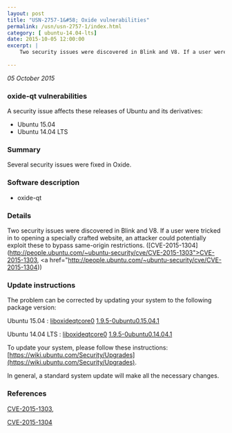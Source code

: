 ```yaml
---
layout: post
title: "USN-2757-1&#58; Oxide vulnerabilities"
permalink: /usn/usn-2757-1/index.html
category: [ ubuntu-14.04-lts]
date: 2015-10-05 12:00:00
excerpt: |
    Two security issues were discovered in Blink and V8. If a user were tricked in to opening a specially crafted website, an attacker could potentially exploit these to bypass same-origin restrictions. ([CVE-2015-1304](http://people.ubuntu.com/~ubuntu-security/cve/CVE-2015-1303">CVE-2015-1303</a>, <a href="http://people.ubuntu.com/~ubuntu-security/cve/CVE-2015-1304)) 
    
--- 
```

 
 

*05 October 2015*

### oxide-qt vulnerabilities

A security issue affects these releases of Ubuntu and its derivatives:

* Ubuntu 15.04
* Ubuntu 14.04 LTS

### Summary

Several security issues were fixed in Oxide. 

### Software description

* oxide-qt 

### Details

Two security issues were discovered in Blink and V8. If a user were tricked in to opening a specially crafted website, an attacker could potentially exploit these to bypass same-origin restrictions. ([CVE-2015-1304](http://people.ubuntu.com/~ubuntu-security/cve/CVE-2015-1303">CVE-2015-1303</a>, <a href="http://people.ubuntu.com/~ubuntu-security/cve/CVE-2015-1304)) 

### Update instructions

The problem can be corrected by updating your system to the following package version:

Ubuntu 15.04
 : [liboxideqtcore0](https://launchpad.net/ubuntu/+source/oxide-qt) <span> [1.9.5-0ubuntu0.15.04.1](https://launchpad.net/ubuntu/+source/oxide-qt/1.9.5-0ubuntu0.15.04.1) </span> 

Ubuntu 14.04 LTS
 : [liboxideqtcore0](https://launchpad.net/ubuntu/+source/oxide-qt) <span> [1.9.5-0ubuntu0.14.04.1](https://launchpad.net/ubuntu/+source/oxide-qt/1.9.5-0ubuntu0.14.04.1) </span> 

To update your system, please follow these instructions: [https://wiki.ubuntu.com/Security/Upgrades](https://wiki.ubuntu.com/Security/Upgrades).

In general, a standard system update will make all the necessary changes. 

### References

 
 [CVE-2015-1303](http://people.ubuntu.com/~ubuntu-security/cve/CVE-2015-1303), 

 [CVE-2015-1304](http://people.ubuntu.com/~ubuntu-security/cve/CVE-2015-1304)
 

